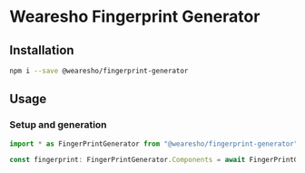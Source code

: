# Wearesho Fingerprint Generator

## Installation

```bash
npm i --save @wearesho/fingerprint-generator
```

## Usage

### Setup and generation

```typescript
import * as FingerPrintGenerator from "@wearesho/fingerprint-generator";

const fingerprint: FingerPrintGenerator.Components = await FingerPrintGenerator.generate();
```
